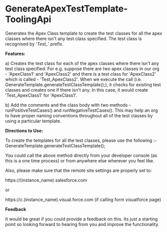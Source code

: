 # GenerateApexTestTemplate-ToolingApi

Generates the Apex Class template to create the test classes for all the apex classes where there isn't any test class specified. The test class is recognised by <i>'Test_'</i> prefix. 

<b>Features:</b>

a) Creates the test class for each of the apex classes where there isn't any test class specified. For e.g. suppose there are two apex classes in our org - 'ApexClass1' and 'ApexClass2' and there is a test class for 'ApexClass2' which is called - 'Test_ApexClass2'. When we execute the call (i.e. GenerateTemplate.generateTestClassTemplate();), it checks for existing test classes and creates one if there isn't any. In this case, it would create 'Test_ApexClass1' for 'ApexClass1'.

b) Add the comments and the class body with two methods - runPositiveTestCases() and runNegativeTestCases(). This may help an org to have proper naming conventions throughout all of the test classes by using a particular template.


<b>Directions to Use:</b>

To create the templates for all the test classes, please use the following :- 
GenerateTemplate.generateTestClassTemplate(); 

You could call the above method directly from your developer console (as this is a one time process) or from anywhere else wherever you feel like. 

Also, please make sure that the remote site settings are properly set to:

https://(instance_name).salesforce.com

or

https://c.(instance_name).visual.force.com (if calling form visualforce page)


<b>Feedback</b>

It would be great if you could provide a feedback on this. Its just a starting point so looking forward to hearing from you and improve the functionality.

